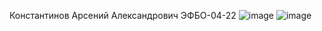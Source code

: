 Константинов Арсений Александрович ЭФБО-04-22
![image](https://github.com/user-attachments/assets/0249fc5f-ee19-44bc-991c-c89274c0f4e3)
![image](https://github.com/user-attachments/assets/6be8e7e2-331b-4585-9a70-9e316d250f40)


